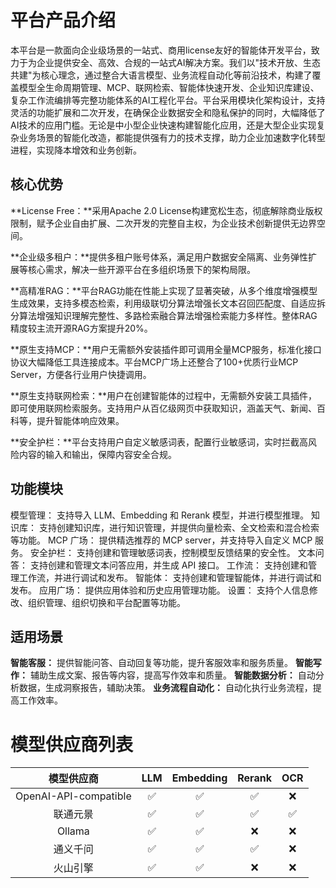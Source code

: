 # **平台产品介绍**

本平台是一款面向企业级场景的一站式、商用license友好的智能体开发平台，致力于为企业提供安全、高效、合规的一站式AI解决方案。我们以"技术开放、生态共建"为核心理念，通过整合大语言模型、业务流程自动化等前沿技术，构建了覆盖模型全生命周期管理、MCP、联网检索、智能体快速开发、企业知识库建设、复杂工作流编排等完整功能体系的AI工程化平台。平台采用模块化架构设计，支持灵活的功能扩展和二次开发，在确保企业数据安全和隐私保护的同时，大幅降低了AI技术的应用门槛。无论是中小型企业快速构建智能化应用，还是大型企业实现复杂业务场景的智能化改造，都能提供强有力的技术支撑，助力企业加速数字化转型进程，实现降本增效和业务创新。



## 核心优势

**License Free：**采用Apache 2.0 License构建宽松生态，彻底解除商业版权限制，赋予企业自由扩展、二次开发的完整自主权，为企业技术创新提供无边界空间。 

**企业级多租户：**提供多租户账号体系，满足用户数据安全隔离、业务弹性扩展等核心需求，解决一些开源平台在多组织场景下的架构局限。

**高精准RAG：**平台RAG功能在性能上实现了显著突破，从多个维度增强模型生成效果，支持多模态检索，利用级联切分算法增强长文本召回匹配度、自适应拆分算法增强知识理解完整性、多路检索融合算法增强检索能力多样性。整体RAG精度较主流开源RAG方案提升20%。

**原生支持MCP：**用户无需额外安装插件即可调用全量MCP服务，标准化接口协议大幅降低工具连接成本。平台MCP广场上还整合了100+优质行业MCP Server，方便各行业用户快捷调用。

**原生支持联网检索：**用户在创建智能体的过程中，无需额外安装工具插件，即可使用联网检索服务。支持用户从百亿级网页中获取知识，涵盖天气、新闻、百科等，提升智能体响应效果。

**安全护栏：**平台支持用户自定义敏感词表，配置行业敏感词，实时拦截高风险内容的输入和输出，保障内容安全合规。



## 功能模块

模型管理： 支持导入 LLM、Embedding 和 Rerank 模型，并进行模型推理。
知识库： 支持创建知识库，进行知识管理，并提供向量检索、全文检索和混合检索等功能。
MCP 广场： 提供精选推荐的 MCP server，并支持导入自定义 MCP 服务。
安全护栏： 支持创建和管理敏感词表，控制模型反馈结果的安全性。
文本问答： 支持创建和管理文本问答应用，并生成 API 接口。
工作流： 支持创建和管理工作流，并进行调试和发布。
智能体： 支持创建和管理智能体，并进行调试和发布。
应用广场： 提供应用体验和历史应用管理功能。
设置： 支持个人信息修改、组织管理、组织切换和平台配置等功能。



## 适用场景

**智能客服：** 提供智能问答、自动回复等功能，提升客服效率和服务质量。
**智能写作：** 辅助生成文案、报告等内容，提高写作效率和质量。
**智能数据分析：** 自动分析数据，生成洞察报告，辅助决策。
**业务流程自动化：** 自动化执行业务流程，提高工作效率。



# 模型供应商列表

|      模型供应商       | LLM  | Embedding | Rerank | OCR  |
| :-------------------: | :--: | :-------: | :----: | :--: |
| OpenAI-API-compatible |  ✅   |     ✅     |   ✅    |  ❌   |
|       联通元景        |  ✅   |     ✅     |   ✅    |  ✅   |
|        Ollama         |  ✅   |     ✅     |   ❌    |  ❌   |
|       通义千问        |  ✅   |     ✅     |   ✅    |  ❌   |
|       火山引擎        |  ✅   |     ✅     |   ❌    |  ❌   |
